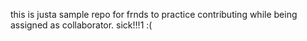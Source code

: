 this is justa sample repo for frnds to practice contributing while being assigned as collaborator.
sick!!!1 :(
